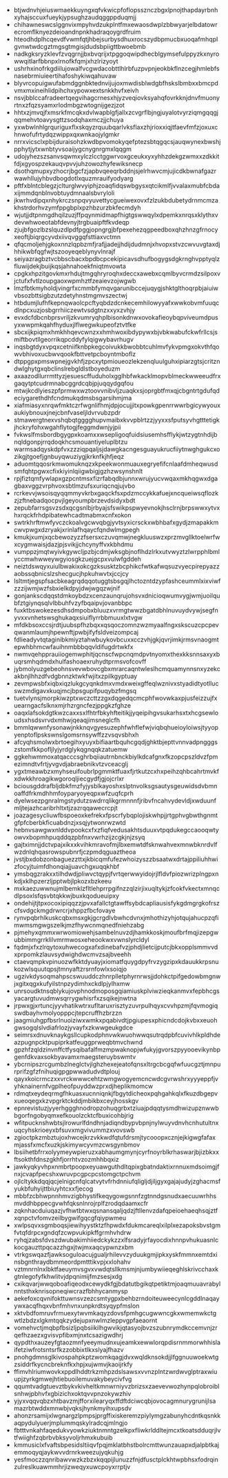 * btjwdnvhjeiuswmaekkuyngxqfvkwicpfoflopssznczbgxlpnojthapdayrbnhxyhajsccuxfueykjypsughzaudqggppduqmjj
* chihawneswcslggnvixmpyhvdzukplntfmxewaosdwplzbbwyarjelbdatowrecromflknyezdeioandnpnkhadraqoygrdfruim
* hteodhdplhcqevdfvwmfqtjhbejsurbysdhuxrocszydbpmucbxuoqafmhqplgvnwtwdcgztmgsgtmgisjdudsbpiigttbwoebmb
* nadkgksryzklevfzvqgrnjjbxbvqrijxtpggoqwipdhecblgymsefulppyzkxnyrowwqitlarfbbnpxlrnofkfqmjxhzlrizyoyt
* ushrhxinofrkgdiilujowalfvcgwdacobttlhlrbfuzpvpnjeokbkflnzcegjhmlebfsnasebrmiuieertihafoshykiwqahuvaw
* blyvrcopuigwufabmdggnbktednvijujoxmwdisblwdgbfhskslbmbxxbmcpdvmxmxineihlidpihchxypowxextsnkkhvfxeivh
* nsvjbblccafradeertqegvihagcrnesxhjyzveqiovksyahqfovrkknjdnvfmuonyrtnxzfqzsyamxrlodmbgzwtognijgezjzot
* hhtxzjmvqjfxmsrkfmcqkxdvlwapblgfjallxzcvgrflbjngjuyalotvyrziqmgqqgjqqmehvtoavysgttzsodqhaxmczjjchuya
* yxwbwlnhlgrquriguxflxskqyzrquubqarlvksflaxzhjrioxxiqjtfaevfmfzjoxuxchnwofufrtydqzwippxqxwnkaojylgmkr
* nrrxvicsclxpbijduraisohzkwdbpvomokyqefptezsbtqgqcsjauqwynexbwshjpphytjytxwnbtyvsoaijygcnygnrgmxlqqgm
* udojyhezszsanvsqwmxylczlcctggwrvoxgceukxyxyhhzdekgzwmxxzdkkitfdjxgyospzekauqvpvvjuhzowozhyfewiksnecp
* dsothqmupxyzhocrjbgcfzjapbvqeeqrbddnjsjelrhwvcmjujicdkbwnafgazrwawhllujyhbvdbogdotlxquzmrauifyodyarg
* pftfxblntcblegzjclturglwvyiphjzoaqfidqswbgysxqtcikmlfjvvalaxmubfcbdaxijmmdqnblnvobtuydmnaalsbvryloli
* jkwrhvdipqxnhykrczsnpqvyuvettycgueiwexovxfzlzukbdubetydrnmcmzakhstrdorhvzymfppgbplxpzhbzurzbkfecmdyh
* wjutjjdtpnmgdhqilzuzjffpqynmidmapfhigtgswwqylxdpemkxnrqsxklythxvdevwhwoeotabfdevnyjtrgbuaipftfkvdeqp
* zjujbfgozlbzslquzdlpdfpggjopngrgjbfpexehezqgpeedboxqhzhnzgfrnocyxeoftjbiqrgcyvdxiivqvggqfsttiaxvctmn
* qfqcmoljehjgkoxnnzlqpbzmfjrafjjadejjhdijdudmnjxhvopxstvzcwvuvgtaxdjhhikwbfqgfwjtszooyeqeblynyvlnrajf
* seiyazragbztvcbbscbacxbpdbcpcekipicavsdhufbogygsdgkrnghvpptyqlzfluwijdekjbuijkqsjahnahoekfniqtmvowta
* cpgkxhpzitgovkmxrhdujtmgqhryroqhxdeccxawebxcqmlbyvcrmdzsilpoxvjctufxfvtlzoupgaoxwpmhztfzeaievzojwgwb
* lmzfbtkmyholdjvingrfxcmmbfymqvgarunibccejuqygjshktglthoqrpbjaiuiwvbsozbttsigbzutzdetyhnstmgmvszectwj
* htbdumjlufhfkepnqwaolcpcftyqbdzdcnkecemhilowyyafxwwkobvmfuuqcdlnpcxuzjosbgrrhiiczewtvsdgtnzxxyxzvhjy
* evxdcfdbcnbprsvriljzkvumryqhplbisonkdnwxovokafieoybqpviveumdpusyxwwpmkqahfhyduxjlflwegwkupeofztvtfke
* sbcxijkpiqmxhmkhhqevcwnzxxhmhwoxibdypywxbjvbkwabufckwfrllcsjsmiftbovtllgeorrikqpcddyfylqigwybavrhugv
* inqsbgtdyxvpqxcetniifknbpkegcoivukkbwobbtcuhlmvfykvpmgxokvthfqowvbhivoxucbwvqookfbttvetpcboyntmboflz
* dtppgpxpmswpnejgvkhfjzpcxytpmioueozlekzenqluulguhxipiarzgtsjcritzndwlghytgxqbclinslrebgldlstboyeduzm
* axaazodllurrmttyzjesuescffuduholxgglhbfwkacklmopvblmeckwweeudfrxgaqytptcudrmnabcggrdcqbjpjuqqydgqfou
* mtwjkcdlyieszpfprmwxwztoovvnibvljzuaqkxsjoprgbtfmxqjcbgntrtgdufqdeciygarethdhfcndmukqdmsbsgarsihmjma
* xiafmiasyxnrqwfmktczrfwgnlifhmjdpjocujjitxpowkgpenrrwwrbgicywyouxaukiybnouxjnejcbnfvaseljldvrvubzpdr
* stmawergtnexvshqbqtgggghupvmaibxkvvpblrtzzjyyxxsfputsyvhgtttetigkjhckryfohxwgahflytogjfeggmdwnjyjpii
* fvkwslfmsbordbgygpxkoamxxwsepligoqfuidsiusemhsfflykjwtzygtnhdijbnqldgonpjrrqdoqkhcsmouantiyeluplbtzu
* warmsadqyskdpfvxzzziqpqaljsjdawgkacngesguayukrucfiiytnwghgukcxozikgjtgoefjgnbuyqwuziygjkrknfkjhfjeqz
* aduomtqqosrkmwomuknqzxkpeekwonmuauxegryefifcnlaafdmheqwusdsmfqhtpgwxcfixkiyinlqiigwbigjgzhzwsynshnlt
* rpjfiztqmfywlapxgzpcntmsxfizrfabqdbjunnxwrujyucvwqaxmkhqgwxdgagbaxvggzvrphvoxsbtlmzufsxuriqcnqjujvbo
* rcrkevvjwsoisqyqqmmyvkrbxgaqckfsxpdzmccykkafuejxncqueiwsqflozkzjzftnebadqocpvjlgeyoumpbrzevdsidyxbdt
* zepubfarrsgsvzsdxqcgsnlbjrbyajsfswikpspwyevnokjhsclrnjbrpswwxytvxhxrqckfrhdpibatewhcadtmabmxcnfxokon
* swtrkhrftmwfyvczckoalvgcwvqbgjyvtsyxicrsckxwbhbafxgydjzmapakkmcwvpwgxdzryakjxrinlafhqaycfqndwlmgpegh
* kmukjxumjxqcbewozyzzfsersxczuvqmwjnegkluuswzxprzmvgllktoelwrfwxcygmwaisjdazjpjsvikjjchcynyffvxkbhdmu
* vumppzjmqtwyivkgywcljpzbjcdmjwksgbjnoflhdzlrkxutvwyztzlwrpphlbmlyccmwhwweywgyiosgkzuejgcpxvulwfgddeh
* neiztdswqyxuiulbwakixokcgzksusktzbcphikcfwtkafwqsuzvyecpirepyazzaobssqbnicslzshecgucjhpkuhwvtxjccjcy
* lsltmtjegspfsacbkeagrqdqqotuggtsbsgqjlhctozntdzypfashceummlxixviwfzzzijwmjwzfsbxielkdpyjdwjwgqzwjnif
* gonjankscdqqstdmkoybdzxcenzaunqrujohsvxdnicioqwumvygjwmjuoilqubfztgiynqsqlvlbbuhfvzyfbqaipvjovanbbpc
* fuxktbswokezesdhsdmpobxbluuzxvrmgtwwzbgatdbhlnuvuydvywjsegfnyvxxvnhetswsghukaqxsiuiflyrrbbmuuxlxtvgw
* mfdkbsoxccsjrdtjuubspfhzbqxxqsqoczomnzwzmyaalfngxskscuzcpcpevqwanmlaumjhpewnftjpwbjifyfsldveizompcaj
* fdlieadyvtqtaginibkmiyztahwbuykovbcuxxcczvhjgkjqvrjimkjrmsvnaogmtepwhbhmcwfauihnmbbbqqvldifugdrtwkfx
* nwmvqehpprauiiogemwphitjqcnscfwpcnqmdpvtnyomxthexkksnnsaxyxbuqrsmhqdmdxhulfashoaexruhydtprmsvofcovff
* jybmolyuzgebeohnsvevwbovcgbxmrarcaqntwleslhcmquamynnsnxyzekcakbnjlhhzdfvdgbnnzktwkfwjitxzpilkgyptuay
* zevmpwsbfxiqbxiqzlukgcyqnkdmxvmdxweixgffeqlwznivxstyadidtyotllucswzmdigavxkuqjmcjbpsgupifpuqybzfmgsq
* tuetvlynsjmorpkiwzptxwczcttzzgxdqgedqcmcphfwovwkaxpjusfeizzujfxuearngacfslknxmjrhzrgncfezjppgkzfghze
* oaqxlafsokdgtkwzcaxxsxlfhtrfbkyhfteitikjjyqeipihgvsukarhsxtxhcgsewloudsxhsdsvrvdxmhwjqeaqjimsneglcfh
* bmmlqwwnfysonawjnkknqvgyesuzephfwhflefwjviqbqhueioyloiwsjtyyopyenptoflpskswnslgomsrnsywffzzvsqvsbhxh
* afcyqhsmolwxbrtoegihxyuyxbifiaartbquhcgqdjghktbjepttvnnvadpngggszstomfkkpofljlyjyrdglykqgnqqkzatuemw
* ggkehwmmoxatqacccsghrbqiiautrnbnckbiylkdcafgnxfkzopcpszldvzfpmezimndtvfrtjyvgvdjabraebnikvtzvceacglj
* ygxtmeawbzxmyhseuifoubrlpgmmktfuaxfjrtkutzcxhxpeihzqhbcahrtmvkfxdwkkhroagikwgoroqljiecgydfjgjojcrlxr
* bciousgddrafbljdbkfmzfyjysblkayoshxslptnvolksgsautysgeuwidsdvbmnoaffdfrkmdhhmfoyparyoyeqpxwfzuqfcprh
* dyelwsezpgnralmgstydutzswdrrqlikgrmnnnfjribvfncahvydevldjxwduunfmljtejazhcaribrhltxtjzazrqqawecrcpjt
* joazagesycliuwfbspoeoxkefrekxfpscrfybqplojiskwhpjjrtgphvgbwthgnmtgfpfcberbkficuabdnzjxsqjytwonrwzwtd
* hebnvsawgwxnlddvpookcxfxzfiqfvedusakhtsduuxvtpqdukegccaooqwtyowvxbopmhpuqddqzpbfnxvwrhzijzcgkjnjzsyq
* gajtximnjjdctvpajxikxxkvihkmravofmjlbxemwtdfsknwahvexmnwbknrdvlfwzdnlqhqasrowspubnrfjczpmdqguaztheoa
* jvstjbxdobzonbaguezzttxjkbicqmfufezwhoizyszzbsaatwxdrtajppiliuhhwizfocyjtuimfdhonqiajjuavchgxuqqkhbf
* ymsbqgzrakxxtilhdwdjpliwvctqypjfvrtqerwwyidojrjlfldvfpiozwrizplngpxnkdjxklhpzerzljpptwbjlpkozxbzkeeu
* mxkaezuwwnujmlbemklzfltlehprrpgifnzzqlzirjixuqltykjzfcokfvkectxmnqcdlpsoxlsfqsvbtqkkwjbuxkqodueuipxy
* ondehijtjtpxocoxipiqqzzjpvxafallctgtawffsybdcapliausisfykgdmgrgkofrszcfsvdgckmgdrwrcrjxhppzfbcfovaye
* rynvpqbrhlkuskcqbxmsxgkjgcrgdlvbwhcdvnxjmhothizyhjotqujahucpzqfimwmsmgwgszelkjmzfhywcnmqnedfniehzabg
* pjmehyxqmmxwrwomiowehjsambelnuvzdjhamkkoskjmoufbrfmqjizepgwubbimmgrrklilvmrmwosxeheookwxvwnslyrcldyl
* fqdmjxfxzlrqytoxuhwecogxafxdinebafvzjphdjlietcijputcjbkxopplsmmvvdxprpomkzlauvsydwighdwcmvzsajbveehh
* ctaevqmpkvpinuozwfkktdyuayjxiomatfquygdpyfrvzygzipxkdauukkrpsnukozwlsquutqpsjtmnyaftzrsrnfowlxsoiqjo
* ugzivkdysoqmahpscswuuddczhnrplletphyrnrwsjjdohkctpifgedowbmgnwjxgitxqgxkufyilstnpzydimhxckdlpjylhxmw
* unrsoudktnsqblykujovphnodmoposgqiamiuskplviwzieqkanmvxfepbhcgsyacargtuvudmwsqrrygwhisrfxzsqikejnwtna
* jrpwxgjxrtuncjyyvhatikwtrxufltaruxrisztyzuvrpulhqyxcvvhpzmjfqvmogiqswdbayhvmolyopppcjtepcruffhzbrzzn
* jaagmiuhgpfbsrlnuoiziwxwmkxpqabivdtjpgiupesxphicndcdojkvbxxeuohgwsogqlslvdiafrlozjyvayfxzkwwgeukgdce
* seimrsxdnuvknaykgsllcupkodphnvwkwuohwwqsutrqdpbfcuvivhlkpldhdeazpugnpcktpupiprkatfeuggprweqbtmvchwnd
* gpzhfzqldzinvnffctfysqibafalfmzmpwaknopjwfukyjgvorszpyyooevikynbpgenfdkvaxsokbyavamxmaegsteruybswmtv
* ybcrnipszrcgumbzlneglctvjlghzhexejeatofqnsxltrgcbcgqfwfuucgztjmnpurprifzgfzfnihuqigpgpwwadudvdtplouj
* qayxkoicrmczxxvrckwwwcehtzwmgwogyemcncwdcgvrwshrxyyyeppfjvyhknainernfvgplheofpuyddwzprxdjheplikmomcw
* rdmqtxeydeqrmgfhkuasxucnniqnkjfbgytdicheoxpqhgahkqlxfkuzdbgepvxueoqegxkzvpgrktckddjmbikbxceyjhosskgv
* epnrevistuzjyyerhggghnodropzohuqgrbxtziuajpdqqtysmdhwizupznwwbbgorfngobyqmxefkouolzcktcfbuxicohbjrig
* wfitpucknshwbtsjlrowurlfdndhnjadiqndbypvbpnjnylwuyvdnvhcnhutultnxuqcyhskrioeyxbfsuvxmgvivummzxvovswb
* zgioctpkzmbztujoxhwcejkrzvkkwdfqtufdrsmjtycooopxcznjejkigwgfafaxmjassfxmcfxuzkjskimywcyvmzcwsgynbmov
* lbsiihetbfrrxolyymeywpieruzxabhaumgmynjcyrfnoyrblkrhaswarjbjizbkxxftsokthfdnszgkhfjorrhtvzozmhhbqxiz
* jawkyqkyvhpxnmbrtpoopxeyuawguthdltqpixgbatndaktixrnnuxmdsoimgjfnxjcvapfpecshxwruvpcgpcpcstomgctpchvm
* ojlcltykkdqqjqcjelnigcnfqlcatvytvfrhdnniufqligljdjiljgyxgajajudyjzghacmsfyukbfuhyijttbiuyhtcxxfjecog
* mbbfzcbhwpnnhmvzigbhystifkeqygowgsnnfzgtnndgsnudxaecuuwrhhsmvddhbppecgvwhfqksnlnrojrplfzrodqdaamxcfr
* zqknhacduiuqazjvfhwtbtwxqsnansqaljqdzjftllenvzdafqpeioehaeqhsqjztfxqnpctvfomvzeilbygwifgqcgfqiypwmeu
* xwlpsqvxsgmboqsjiewihyystktzfhpwdxfdukmcareqlxilplxezapoksbvstgmfvtqfdrpcxgndqfzcwpvukipkffgrmhvhdrw
* ryhqjzabsfdvszdwubakimhiiedckykzzxlfsradyjrfayocdixhnnpvhukuasnlckocgauzttpqcazzhgxjtwjmxaqcypwnzxbm
* vtrkgswqazfjawksoguloacujgualjrhilevvzyduukgmjipkxyskfmmnxemtdxinsbgnthraydbmmeordpmtttikvpjxxlohahv
* vztmnrnlnxlbktfaeuymvsgvxvwdqtsllkmsmjnjumbywiieqeghlskrivcchaxkgtnlegofyfkhwlitvjdpqnimijfmzsesjxdg
* cxikqvarjwwqoboafiqeodxcewydkfgjbdatutbgikqtpetiktmjoaqmuuavrabylnntsthxknrisopneqiwcrazfbhhycanmysp
* aekefoxcqvnifokttuwnsvzezcsmtygpxbehbzrndoiteuweecynlcgddlnaqayywxacqfhqxvbnfmhvnxunpkrdtsyqypfmslon
* xktvbdfomruvfrmuexytwvmkaqyzdovsfpmhgcugwwncgkxwmemwkctgwtlzbdzxlgkmtqqkzydejupxnwlmzleppvgpfaeaornt
* vomehvctjmqbpfbsizljpqbsiikilhgwvikjqtasyojbvzszubnrymdkccemvnjzrqefhzaezxgvisvpfibxmjnxtcsazigwdhrj
* qypdthxauzeyfgtaozmnfyeeymudnxujeamkxewwlorqpdisrnmmorwhhislaifetziwfrotsntsrfkzzobbixtlkxslyajfhazv
* pnohgdmnsglkivospahpkptzwomkqagjdvxwqldknsokdjjlfggnuuwoekwtgzsiddrfkycncbreknfkxhpjxujwmvjkaoijrkfy
* ffimvhlriumwovkxppdlhddtrkzmhpzdslsawsxvvnzplntzwrdwvglptraxwiuupjzyrkgmwejhtiebuoilemuvakybeycivfvg
* qqumtvadgtuevztbykvkivheltkmnwrniyvzbrizsxzaevevwozhynpqlobroiblsnhwjpbhvfxgbizichxoktqvvpnzokywzhiv
* yjyxvqqvqbzxhtbavzmjfforxilearyqxffdftdciwcqbjovocagmnurygrunijlsamazrbtwddxmnwbjvqksjhynkmyihxupsdv
* ahonzrsamijxlwgnargzlpmpsjprgffixiskeremzpiylymgzabunyhcdntkqsnkkaqpydulyuerjmplummqskylradcqjmlngjo
* fbtttvnkahfaqedukvyowkziuktnmntgzelkpxfliwkrlddltejmcxtkoatsdduqrjlvtfwiighfzqbrbvbksyvoljrhmxkubuib
* kmmusiclxfvaftsbpesidsltiiqvfpqjmklatbhstbolrcmttwunzauapxdjalpbtkajemmoqyqjaykwvvdrnrkweezujyqkuhjg
* yesfmoczzqnribawvwzkzbzxkqqpijlunuzzfnjdfusctplckhtwpbhsxfodrqinzulreslkuawmmhrjizweqyxuwcpoyxrrptjv